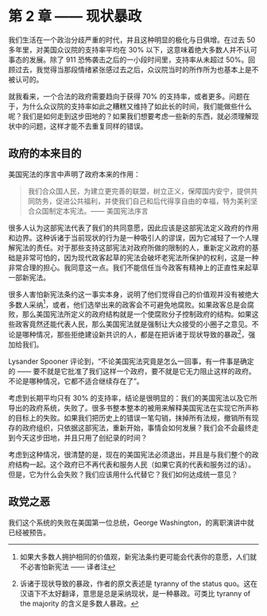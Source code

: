 # 第 2 章 —— 现状暴政

我们生活在一个政治分歧严重的时代，并且这种明显的极化与日俱增。在过去 50 多年里，对美国众议院的支持率平均在 30% 以下，这意味着绝大多数人并不认可事态的发展。除了 911 恐怖袭击之后的一小段时间里，支持率从未超过 50%。回顾过去，我觉得当那段情绪紧张感过去之后，众议院当时的所作所为也基本上是不被认可的。

就我看来，一个合法的政府需要趋向于获得 70% 的支持率，或者更多。问题在于，为什么众议院的支持率如此之糟糕又维持了如此长的时间，我们能做些什么呢？我们是如何走到这步田地的？如果我们想要考虑一些新的东西，就必须理解现状中的问题，这样才能不去重复同样的错误。

## 政府的本来目的

美国宪法的序言中声明了政府本来的作用：

> 我们合众国人民，为建立更完善的联盟，树立正义，保障国内安宁，提供共同防务，促进公共福利，并使我们自己和后代得享自由的幸福，特为美利坚合众国制定本宪法。—— 美国宪法序言

很多人认为这部宪法代表了我们的共同意愿，因此应该是这部宪法定义政府的作用和边界。这种诉诸于当前现状的行为是一种吸引人的谬误，因为它减轻了一个人理解宪法的责任。对于那些支持这部宪法对政府所做的限制的人，重新定义政府的基础是非常可怕的，因为现代政客起草的宪法会破坏老宪法所保护的权利，这是一种非常合理的担心。我同意这一点。我们不能信任当今政客有精神上的正直性来起草一部新宪法。

很多人害怕新宪法条约这一事实本身，说明了他们觉得自己的价值观并没有被绝大多数人采纳[^1]，或者，他们选举出来的政客会不可避免地腐败。如果政客总是会腐败，那么美国宪法所定义的政府结构就是一个使腐败分子控制政府的结构。如果这些政客竟然还能代表人民，那么美国宪法就是强制让大众接受的小圈子之意见。不论是哪种情况，那些拒绝建设新共识的人，都是在把诉诸于现状导致的暴政[^2]，强加给我们。

Lysander Spooner 评论到，“不论美国宪法究竟是怎么一回事，有一件事是确定的 —— 要不就是它批准了我们这样一个政府，要不就是它无力阻止这样的政府。不论是哪种情况，它都不适合继续存在了”。

考虑到长期平均只有 30% 的支持率，结论是很明显的：我们的美国宪法以及它所导出的政府系统，失败了。很多书整本整本的被用来解释美国宪法在实现它所声称的目标上的失败。如果我们把历史上的错误一笔勾销，抹掉所有法规，撤销所有现存的政府组织，只依据这部宪法，重新开始，事情会如何发展？我们会不会最终走到今天这步田地，并且只用了创纪录的时间？

考虑到这种情况，很清楚的是，现在的美国宪法必须退出，并且是与我们整个的政府结构一起。这个政府已不再代表和服务人民（如果它真的代表和服务过的话）。但是，它为什么会失败？我们应该用什么代替它？我们如何达成统一意见？

## 政党之恶

我们这个系统的失败在美国第一位总统，George Washington，的离职演讲中就已经被预告。


[^1]: 如果大多数人拥护相同的价值观，新宪法条约更可能会代表你的意愿，人们就不必害怕新宪法 —— 译者注

[^2]: 诉诸于现状导致的暴政，作者的原文表述是 tyranny of the status quo。这在汉语下不太好翻译，意思是总是采纳现状，是一种暴政。可类比 tyranny of the majority 的含义是多数人暴政。


